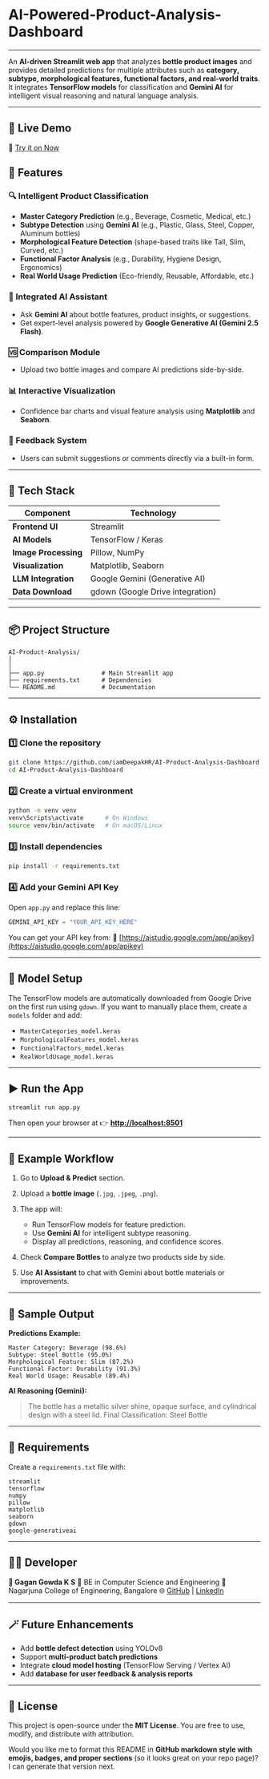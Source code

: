 # AI-Powered-Product-Analysis-Dashboard

---
An **AI-driven Streamlit web app** that analyzes **bottle product images** and provides detailed predictions for multiple attributes such as **category, subtype, morphological features, functional factors, and real-world traits**.
It integrates **TensorFlow models** for classification and **Gemini AI** for intelligent visual reasoning and natural language analysis.

---
## 🚀 Live Demo  
🤖 [Try it on Now](https://ai-powered-appuct-analysis-dashboard-qdjsn4omomcpyqrgaupaag.streamlit.app/)


## 🚀 Features

### 🔍 Intelligent Product Classification

* **Master Category Prediction** (e.g., Beverage, Cosmetic, Medical, etc.)
* **Subtype Detection** using **Gemini AI** (e.g., Plastic, Glass, Steel, Copper, Aluminum bottles)
* **Morphological Feature Detection** (shape-based traits like Tall, Slim, Curved, etc.)
* **Functional Factor Analysis** (e.g., Durability, Hygiene Design, Ergonomics)
* **Real World Usage Prediction** (Eco-friendly, Reusable, Affordable, etc.)

### 🤖 Integrated AI Assistant

* Ask **Gemini AI** about bottle features, product insights, or suggestions.
* Get expert-level analysis powered by **Google Generative AI (Gemini 2.5 Flash)**.

### 🆚 Comparison Module

* Upload two bottle images and compare AI predictions side-by-side.

### 📊 Interactive Visualization

* Confidence bar charts and visual feature analysis using **Matplotlib** and **Seaborn**.

### 💬 Feedback System

* Users can submit suggestions or comments directly via a built-in form.

---

## 🧩 Tech Stack

| Component            | Technology                       |
| -------------------- | -------------------------------- |
| **Frontend UI**      | Streamlit                        |
| **AI Models**        | TensorFlow / Keras               |
| **Image Processing** | Pillow, NumPy                    |
| **Visualization**    | Matplotlib, Seaborn              |
| **LLM Integration**  | Google Gemini (Generative AI)    |
| **Data Download**    | gdown (Google Drive integration) |

---

## 📦 Project Structure

```
AI-Product-Analysis/
│
│
├── app.py                # Main Streamlit app
├── requirements.txt      # Dependencies
└── README.md             # Documentation
```

---

## ⚙️ Installation

### 1️⃣ Clone the repository

```bash
git clone https://github.com/iamDeepakHR/AI-Product-Analysis-Dashboard.git
cd AI-Product-Analysis-Dashboard
```

### 2️⃣ Create a virtual environment

```bash
python -m venv venv
venv\Scripts\activate      # On Windows
source venv/bin/activate   # On macOS/Linux
```

### 3️⃣ Install dependencies

```bash
pip install -r requirements.txt
```

### 4️⃣ Add your Gemini API Key

Open `app.py` and replace this line:

```python
GEMINI_API_KEY = "YOUR_API_KEY_HERE"
```

You can get your API key from:
🔗 [https://aistudio.google.com/app/apikey](https://aistudio.google.com/app/apikey)

---

## 🧠 Model Setup

The TensorFlow models are automatically downloaded from Google Drive on the first run using `gdown`.
If you want to manually place them, create a `models` folder and add:

* `MasterCategories_model.keras`
* `MorphologicalFeatures_model.keras`
* `FunctionalFactors_model.keras`
* `RealWorldUsage_model.keras`

---

## ▶️ Run the App

```bash
streamlit run app.py
```

Then open your browser at
👉 **[http://localhost:8501](http://localhost:8501)**

---

## 🧾 Example Workflow

1. Go to **Upload & Predict** section.
2. Upload a **bottle image** (`.jpg`, `.jpeg`, `.png`).
3. The app will:

   * Run TensorFlow models for feature prediction.
   * Use **Gemini AI** for intelligent subtype reasoning.
   * Display all predictions, reasoning, and confidence scores.
4. Check **Compare Bottles** to analyze two products side by side.
5. Use **AI Assistant** to chat with Gemini about bottle materials or improvements.

---

## 📸 Sample Output

**Predictions Example:**

```
Master Category: Beverage (98.6%)
Subtype: Steel Bottle (95.0%)
Morphological Feature: Slim (87.2%)
Functional Factor: Durability (91.3%)
Real World Usage: Reusable (89.4%)
```

**AI Reasoning (Gemini):**

> The bottle has a metallic silver shine, opaque surface, and cylindrical design with a steel lid.
> Final Classification: Steel Bottle

---

## 🧪 Requirements

Create a `requirements.txt` file with:

```
streamlit
tensorflow
numpy
pillow
matplotlib
seaborn
gdown
google-generativeai
```

---

## 🧑‍💻 Developer

**👤 Gagan Gowda K S**
📍 BE in Computer Science and Engineering
🏫 Nagarjuna College of Engineering, Bangalore
🌐 [GitHub](https://github.com/iamgagangowdaks) | [LinkedIn](https://linkedin.com/in/iamgagangowdaks)

---

## 🪄 Future Enhancements

* Add **bottle defect detection** using YOLOv8
* Support **multi-product batch predictions**
* Integrate **cloud model hosting** (TensorFlow Serving / Vertex AI)
* Add **database for user feedback & analysis reports**

---

## 🏁 License

This project is open-source under the **MIT License**.
You are free to use, modify, and distribute with attribution.

Would you like me to format this README in **GitHub markdown style with emojis, badges, and proper sections** (so it looks great on your repo page)? I can generate that version next.
